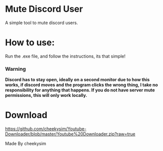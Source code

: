 # Mute Discord User

A simple tool to mute discord users.

# How to use:
Run the .exe file, and follow the instructions, its that simple!
### Warning
**Discord has to stay open, ideally on a second monitor due to how this works, if discord moves and the program clicks the wrong thing, I take no responsibility for anything that happens. If you do not have server mute permissions, this will only work locally.**

# Download

https://github.com/cheekysim/Youtube-Downloader/blob/master/Youtube%20Downloader.zip?raw=true


Made By cheekysim